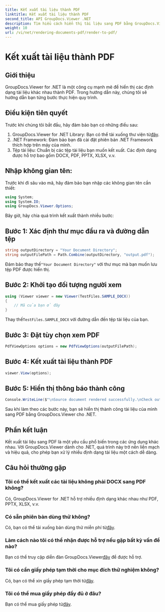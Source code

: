 ```yaml
---
title: Kết xuất tài liệu thành PDF
linktitle: Kết xuất tài liệu thành PDF
second_title: API GroupDocs.Viewer .NET
description: Tìm hiểu cách hiển thị tài liệu sang PDF bằng GroupDocs.Viewer cho .NET. Hướng dẫn từng bước bao gồm các điều kiện tiên quyết và Câu hỏi thường gặp.
weight: 10
url: /vi/net/rendering-documents-pdf/render-to-pdf/
---
```


# Kết xuất tài liệu thành PDF

## Giới thiệu
GroupDocs.Viewer for .NET là một công cụ mạnh mẽ để hiển thị các định dạng tài liệu khác nhau thành PDF. Trong hướng dẫn này, chúng tôi sẽ hướng dẫn bạn từng bước thực hiện quy trình.
## Điều kiện tiên quyết

Trước khi chúng tôi bắt đầu, hãy đảm bảo bạn có những điều sau:
1.  GroupDocs.Viewer for .NET Library: Bạn có thể tải xuống thư viện từ[đây](https://releases.groupdocs.com/viewer/net/).
2. .NET Framework: Đảm bảo bạn đã cài đặt phiên bản .NET Framework thích hợp trên máy của mình.
3. Tệp tài liệu: Chuẩn bị các tệp tài liệu bạn muốn kết xuất. Các định dạng được hỗ trợ bao gồm DOCX, PDF, PPTX, XLSX, v.v.

## Nhập không gian tên:
Trước khi đi sâu vào mã, hãy đảm bảo bạn nhập các không gian tên cần thiết:
```csharp
using System;
using System.IO;
using GroupDocs.Viewer.Options;
```

Bây giờ, hãy chia quá trình kết xuất thành nhiều bước:
## Bước 1: Xác định thư mục đầu ra và đường dẫn tệp
```csharp
string outputDirectory = "Your Document Directory";
string outputFilePath = Path.Combine(outputDirectory, "output.pdf");
```
 Đảm bảo thay thế`"Your Document Directory"` với thư mục mà bạn muốn lưu tệp PDF được hiển thị.
## Bước 2: Khởi tạo đối tượng người xem
```csharp
using (Viewer viewer = new Viewer(TestFiles.SAMPLE_DOCX))
{
    // Mã của bạn ở đây
}
```
 Thay thế`TestFiles.SAMPLE_DOCX` với đường dẫn đến tệp tài liệu của bạn.
## Bước 3: Đặt tùy chọn xem PDF
```csharp
PdfViewOptions options = new PdfViewOptions(outputFilePath);
```
## Bước 4: Kết xuất tài liệu thành PDF
```csharp
viewer.View(options);
```
## Bước 5: Hiển thị thông báo thành công
```csharp
Console.WriteLine($"\nSource document rendered successfully.\nCheck output in {outputDirectory}.");
```
Sau khi làm theo các bước này, bạn sẽ hiển thị thành công tài liệu của mình sang PDF bằng GroupDocs.Viewer cho .NET.

## Phần kết luận
Kết xuất tài liệu sang PDF là một yêu cầu phổ biến trong các ứng dụng khác nhau. Với GroupDocs.Viewer dành cho .NET, quá trình này trở nên liền mạch và hiệu quả, cho phép bạn xử lý nhiều định dạng tài liệu một cách dễ dàng.
## Câu hỏi thường gặp
### Tôi có thể kết xuất các tài liệu không phải DOCX sang PDF không?
Có, GroupDocs.Viewer for .NET hỗ trợ nhiều định dạng khác nhau như PDF, PPTX, XLSX, v.v.
### Có sẵn phiên bản dùng thử không?
 Có, bạn có thể tải xuống bản dùng thử miễn phí từ[đây](https://releases.groupdocs.com/).
### Làm cách nào tôi có thể nhận được hỗ trợ nếu gặp bất kỳ vấn đề nào?
 Bạn có thể truy cập diễn đàn GroupDocs.Viewer[đây](https://forum.groupdocs.com/c/viewer/9) để được hỗ trợ.
### Tôi có cần giấy phép tạm thời cho mục đích thử nghiệm không?
 Có, bạn có thể xin giấy phép tạm thời từ[đây](https://purchase.groupdocs.com/temporary-license/).
### Tôi có thể mua giấy phép đầy đủ ở đâu?
 Bạn có thể mua giấy phép từ[đây](https://purchase.groupdocs.com/buy).